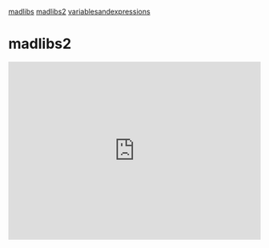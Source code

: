 [madlibs](https://milesccoleman.com/madlibs) [madlibs2](https://milesccoleman.com/madlibs2/) [variablesandexpressions](https://milesccoleman.com/varandexpressionsexample/)

# madlibs2
<iframe src="https://trinket.io/embed/python/0faecec372?start=result" width="100%" height="356" frameborder="0" marginwidth="0" marginheight="0" allowfullscreen></iframe>
